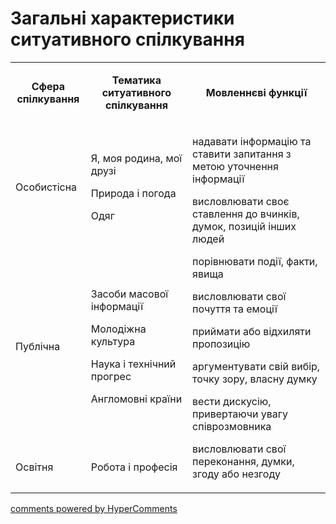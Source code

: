 <div id="hypercomments_widget" class="js-hypercomments-widget invisible"></div>

# Загальні характеристики ситуативного спілкування

<table>
<tbody>
<tr>
<td style="text-align: center;" width="113">
<p><strong>Сфера спілкування</strong></p>
</td>
<td style="text-align: center;" width="208">
<p><strong>Тематика ситуативного спілкування</strong></p>
</td>
<td style="text-align: center;" width="340">
<p><strong>Мовленнєві функції</strong></p>
</td>
</tr>
<tr>
<td width="113">
<p>Особистісна</p>
</td>
<td width="208">
<p>Я, моя родина, мої друзі</p>
<p>Природа і погода</p>
<p>Одяг</p>
</td>
<td rowspan="3" width="340">
<p>надавати інформацію та ставити запитання з метою уточнення інформації</p>
<p>висловлювати своє ставлення до вчинків, думок, позицій інших людей</p>
<p>порівнювати події, факти, явища</p>
<p>висловлювати свої почуття та емоції</p>
<p>приймати або відхиляти пропозицію</p>
<p>аргументувати свій вибір, точку зору, власну думку</p>
<p>вести дискусію, привертаючи увагу співрозмовника</p>
<p>висловлювати свої переконання, думки, згоду або незгоду</p>
</td>
</tr>
<tr>
<td width="113">
<p>Публічна</p>
</td>
<td width="208">
<p>Засоби масової інформації</p>
<p>Молодіжна культура</p>
<p>Наука і технічний прогрес</p>
<p>Англомовні країни</p>
</td>
</tr>
<tr>
<td width="113">
<p>Освітня</p>
</td>
<td width="208">
<p>Робота і професія</p>
</td>
</tr>
</tbody>
</table>

<div class="js-hypercomments-container">
    <a href="http://hypercomments.com" class="hc-link" title="comments widget">comments powered by HyperComments</a>
</div>